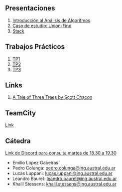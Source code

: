 <!-- ## Programa de la materia -->

<!-- * [Programa](resources/Programa.pdf) -->

## Presentaciones

1. [Introducción al Análisis de Algoritmos](introduction)
1. [Caso de estudio: Union-Find](unionfind)
1. [Stack](stack)

## Trabajos Prácticos

1. [TP1](practice/1)
1. [TP2](practice/2)
1. [TP3](practice/3)

## Links

1. [A Tale of Three Trees by Scott Chacon](https://www.infoq.com/presentations/A-Tale-of-Three-Trees/)

<!-- ## Parciales -->

<!-- 1. [Examen Nivelador](https://forms.gle/C69Vex6gG9Hch7XG8)  -->
<!-- 2. Primer parcial: 22 de septiembre de 2022 -->
<!-- 3. Segundo parcial: 10 de noviembre de 2022 -->

<!-- ## Alumnos -->

<!-- 1. [Spreadsheet](https://docs.google.com/spreadsheets/d/1fbBcsMlo_-jrtR63DZ4yoNSHmgeZzuc3L9CcDX2SOSc/edit?usp=sharing) -->

## TeamCity

[Link](http://35.85.129.238:443)

## Cátedra

[Link de Discord para consulta martes de 18.30 a 19.30](https://discord.gg/qKMJTMqGt3)

* Emilio López Gabeiras
* Pedro Colunga: [pedro.colunga@ing.austral.edu.ar](mailto:pedro.colunga@ing.austral.edu.ar)
* Lucas Luppani: [lucas.luppani@ing.austral.edu.ar](mailto:lucas.luppani@ing.austral.edu.ar)
* Leandro Bauret: [leandro.bauret@ing.austral.edu.ar](mailto:leandro.bauret@ing.austral.edu.ar)
* Khalil Stessens: [khalil.stessens@ing.austral.edu.ar](mailto:khalil.stessens@ing.austral.edu.ar)
